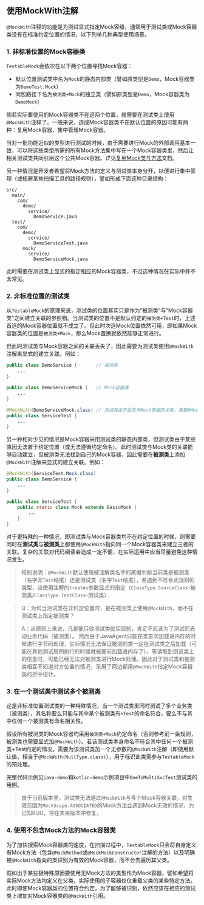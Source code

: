 使用MockWith注解
---

`@MockWith`注释的功能是为测试显式指定Mock容器，通常用于测试类或Mock容器类没有在标准约定位置的情况，以下列举几种典型使用场景。

### 1. 非标准位置的Mock容器类

`TestableMock`会依次在以下两个位置寻找Mock容器：

- 默认位置测试类中名为`Mock`的静态内部类（譬如原类型是`Demo`，Mock容器类为`DemoTest.Mock`）
- 同包路径下名为`被测类+Mock`的独立类（譬如原类型是`Demo`，Mock容器类为`DemoMock`）

倘若实际要使用的Mock容器类不在这两个位置，就需要在测试类上使用`@MockWith`注释了。一般来说，造成Mock容器类不在默认位置的原因可能有两种：复用Mock容器、集中管理Mock容器。

当对一批功能近似的类型进行测试的时候，由于需要进行Mock的外部调用基本一致，可以将这些类型所需的所有Mock方法集中写在一个Mock容器类里，然后让相关测试类共同引用这个公共Mock容器。详见[复用Mock类与方法](zh-cn/doc/mock-method-reusing.md)文档。

另一种情况是开发者希望将Mock方法的定义与测试类本身分开，以便进行集中管理（或规避某些扫描工具的路径规则），譬如形成下面这种目录结构：

```
src/
  main/
    com/
      demo/
        service/
          DemoService.java
  test/
    com/
      demo/
        service/
          DemoServiceTest.java
      mock/
        service/
          DemoServiceMock.java
```

此时需要在测试类上显式的指定相应的Mock容器类，不过这种情况在实际中并不太常见。

### 2. 非标准位置的测试类

从`TestableMock`的原理来说，测试类的位置其实只是作为“被测类”与“Mock容器类”之间建立关联的参照物。当测试类的位置不是默认约定的`被测类+Test`时，上述首选的Mock容器位置就不成立了。但此时次选Mock位置依然可用，即如果Mock容器类的位置是`被测类+Mock`，那么Mock置换就依然能够正常进行。

但此时测试类与Mock容器之间的关联丢失了，因此需要为测试类使用`@MockWith`注解来显式的建立关联。例如：

```java
public class DemoService {       // 被测类
    ...
}

public class DemoServiceMock {   // Mock容器类
    ...
}

@MockWith(DemoServiceMock.class) // 测试类由于丢失与Mock容器的关联，需要@MockWith注解
public class ServiceTest {
    ...
}
```

另一种相对少见的情况是Mock容器采用测试类的静态内部类，但测试类由于某些原因无法置于约定位置（或无法遵循约定命名）。此时测试类与Mock类的关联能够自动建立，但被测类无法找到自己的Mock容器，因此需要在**被测类**上添加`@MockWith`注解来显式的建立关联。例如：

```java
@MockWith(ServiceTest.Mock.class)
public class DemoService {
    ...
}

public class ServiceTest {
    public static class Mock extends BasicMock {
        ...
    }
}
```

对于更特殊的一种情况，即测试类与Mock容器类均不在约定位置的时候，则需要同时在**测试类**与**被测类**上都使用`@MockWith`指向同一个Mock容器类来建立三者的关联。复杂的关联对代码阅读会造成一定不便，在实际运用中应当尽量避免这种情况发生。

> 特别说明：`@MockWith`默认使用被注解类名字的尾缀判断当前类是被测类（名字非`Test`结尾）还是测试类（名字`Test`结尾），若遇到不符合此规则的类型，应使用注解的`treatAs`参数显式的指定（`ClassType.SourceClass`-被测类/`ClassType.TestClass`-测试类）

> Q：为何当测试类在非约定位置时，是在被测类上使用`@MockWith`，而不在测试类上指定被测类？
>
> A：从原则上来说，凡是能只改测试类就实现的，肯定不应该为了测试而去动业务代码（被测类）。
> 然而由于JavaAgent只能在类首次加载进内存的时候进行字节码处理，实际情况无法保证被测的类一定在测试类之后加载（可能在其他测试用例执行的时候就被提前加载进内存了），等读取到测试类上的信息时，可能已经无法对被测类进行Mock处理。因此对于测试类和被测类相互不知道对方位置的情况，采用了两边都用`@MockWith`指定Mock容器类的折中设计。

### 3. 在一个测试类中测试多个被测类

这是非标准位置测试类的一种特殊情况，当一个测试类里同时测试了多个业务类（被测类），其名称要么只能与其中某个被测类有`+Test`的命名符合，要么不与其中任何一个被测类有命名相关性。

假设所有被测类的Mock容器均采用`被测类+Mock`约定命名（否则参考前一条规则，被测类也需要显式加`@MockWith`）。若该测试类本身命名不符合其中任何一个被测类+Test约定的情况，需要为该测试类加一个无参数的`@MockWith`注解（即使用默认值，相当于`@MockWith(NullType.class)`），用于标识此类需参与`TestableMock`的预处理。

完整代码示例见`java-demo`和`kotlin-demo`示例项目中`OneToMultiSvcTest`测试类的用例。

> 由于当前版本里，测试类无法通过`@MockWith`与多个Mock容器关联，对生效范围为`MockScope.ASSOCIATED`的Mock方法会遇到Mock无效的情况，为已知BUG，将在未来版本中修复。

### 4. 使用不包含Mock方法的Mock容器类

为了加快搜索Mock容器类的速度，在扫描过程中，`TestableMock`只会将自身定义有Mock方法（包含`@MockMethod`或`@MockMockConstructor`注解的方法）以及明确被`@MockWith`指向的类识别为有效的Mock容器，而不会去遍历其父类。

假如出于某些极特殊原因要使用无Mock方法的类型作为Mock容器，譬如希望将实际Mock方法均定义在父类，实际使用的子容器仅仅重载父类的某些特定方法。此时即使Mock容器类的位置符合约定，为了能够被识别，依然应该在相应的测试类上增加对Mock容器类的`@MockWith`引用。
